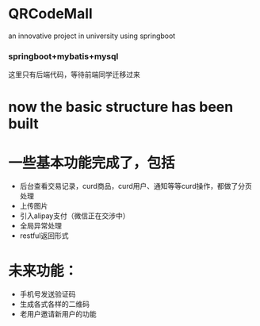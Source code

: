 # QRCodeMall
an innovative project in university using springboot
### springboot+mybatis+mysql
这里只有后端代码，等待前端同学迁移过来
# now the basic structure has been built
# 一些基本功能完成了，包括
- 后台查看交易记录，curd商品，curd用户、通知等等curd操作，都做了分页处理
- 上传图片
- 引入alipay支付（微信正在交涉中）
- 全局异常处理
- restful返回形式
# 未来功能：
- 手机号发送验证码
- 生成各式各样的二维码
- 老用户邀请新用户的功能
